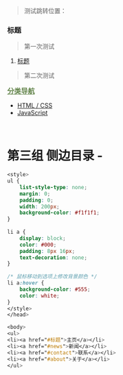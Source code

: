 > 测试跳转位置：

<h3 id="标题" tabindex="-1">标题</h3>

> 第一次测试

<div class="toc">
<ol class="toc-list ">
<li class="toc-list-item">
<a href="#标题" class="toc-link node-name--H2 ">标题</a></li>
</ol>
</div>

> 第二次测试

<div class="fivecol last right-column">
<style>
.sidebar-tree .double-li {
    width:300px;
}
.sidebar-tree .double-li li {
    width: 44%;
    line-height: 1.5em;
    border-bottom: 1px solid #ccc;
    float: left;
    display: inline;
}
</style>


<div class="sidebar-box re-box re-box-large">
<div class="sidebar-box recommend-here" style="margin: 0 auto;">
<a href="javascript:void(0);" style="font-size: 16px; color:#64854c;font-weight:bold;"> 
<i class="fa fa-list" aria-hidden="true"></i>
分类导航
</a>
</div>


<div class="sidebar-box sidebar-cate">
<div class="sidebar-tree">
<ul>

<li style="margin: 0;">
<a href="javascript:void(0);" class="tit"> HTML / CSS</a>
<ul class="double-li" style="display: none;">
<li>
<a title="HTML 教程" href="//www.runoob.com/html/html-tutorial.html">HTML 教程</a>
</li>
<li>
<a title="HTML5 教程" href="//www.runoob.com/html/html5-intro.html">HTML5 教程</a>
</li>
<li>
<a title="CSS 教程" href="//www.runoob.com/css/css-tutorial.html">CSS 教程</a>
</li>
<li>
<a title="CSS3 教程" href="//www.runoob.com/css3/css3-tutorial.html">CSS3 教程</a>
</li>
<li>
<a title="Bootstrap3 教程" href="//www.runoob.com/bootstrap/bootstrap-tutorial.html">Bootstrap3 教程</a>
</li>
<li>
<a title="Bootstrap4 教程" href="//www.runoob.com/bootstrap4/bootstrap4-tutorial.html">Bootstrap4 教程</a>
</li>
<li>
<a title="Bootstrap5 教程" href="//www.runoob.com/bootstrap5/bootstrap5-tutorial.html">Bootstrap5 教程</a>
</li>
<li>
<a title="Font Awesome 教程" href="//www.runoob.com/font-awesome/fontawesome-tutorial.html">Font Awesome 教程</a>
</li>
<li>
<a title="Foundation 教程" href="//www.runoob.com/foundation/foundation-tutorial.html">Foundation 教程</a>
</li>
</ul>
</li>

<li style="margin: 0;">
<a href="javascript:void(0);" class="tit"> JavaScript</a>
<ul class="double-li" style="display: none;">
<li>
<a title="JavaScript 教程" href="//www.runoob.com/js/js-tutorial.html">JavaScript 教程</a>
</li>
<li>
<a title="HTML DOM 教程" href="//www.runoob.com/htmldom/htmldom-tutorial.html">HTML DOM 教程</a>
</li>
<li>
<a title="jQuery 教程" href="//www.runoob.com/jquery/jquery-tutorial.html">jQuery 教程</a>
</li>
<li>
<a title="AngularJS 教程" href="//www.runoob.com/angularjs/angularjs-tutorial.html">AngularJS 教程</a>
</li>
<li>
<a title="AngularJS2 教程" href="//www.runoob.com/angularjs2/angularjs2-tutorial.html">AngularJS2 教程</a>
</li>
<li>
<a title="Vue.js 教程" href="//www.runoob.com/vue2/vue-tutorial.html">Vue.js 教程</a>
</li>
<li>
<a title="Vue3 教程" href="//www.runoob.com/vue3/vue3-tutorial.html">Vue3 教程</a>
</li>
<li>
<a title="React 教程" href="//www.runoob.com/react/react-tutorial.html">React 教程</a>
</li>
<li>
<a title="TypeScript 教程" href="//www.runoob.com/typescript/ts-tutorial.html">TypeScript 教程</a>
</li>
<li>
<a title="jQuery UI 教程" href="//www.runoob.com/jqueryui/jqueryui-tutorial.html">jQuery UI 教程</a>
</li>
<li>
<a title="jQuery EasyUI 教程" href="//www.runoob.com/jeasyui/jqueryeasyui-tutorial.html">jQuery EasyUI 教程</a>
</li>
<li>
<a title="Node.js 教程" href="//www.runoob.com/nodejs/nodejs-tutorial.html">Node.js 教程</a>
</li>
<li>
<a title="AJAX 教程" href="//www.runoob.com/ajax/ajax-tutorial.html">AJAX 教程</a>
</li>
<li>
<a title="JSON 教程" href="//www.runoob.com/json/json-tutorial.html">JSON 教程</a>
</li>
<li>
<a title="Echarts 教程" href="//www.runoob.com/echarts/echarts-tutorial.html">Echarts 教程</a>
</li>
<li>
<a title="Chart.js 教程" href="//www.runoob.com/chartjs/chartjs-tutorial.html">Chart.js 教程</a>
</li>
<li>
<a title="Highcharts 教程" href="//www.runoob.com/highcharts/highcharts-tutorial.html">Highcharts 教程</a>
</li>
<li>
<a title="Google 地图 教程" href="//www.runoob.com/googleapi/google-maps-basic.html">Google 地图 教程</a>
</li>
</ul>
</li>

</ul>
</div>
</div>
</div>
<br>

<div class="sidebar-box re-box re-box-large" style="display: none !important;">
<div class="sidebar-box recommend-here">
<a href="javascript:void(0);">Advertisement</a>
</div>
<div class="re-600160" id="sidebar-right-re">
<script async="" src="//pagead2.googlesyndication.com/pagead/js/adsbygoogle.js"></script>
<!-- 侧栏1 -->
<ins class="adsbygoogle" style="display:inline-block;width:160px;height:600px" data-ad-client="ca-pub-5751451760833794" data-ad-slot="4106274865"></ins>
<script>(adsbygoogle = window.adsbygoogle || []).push({});
</script>
</div>
</div>
</div>
</div>
</div>

<script>
var aid = 179;
function coll() {
	$.post( '/wp-content/themes/runoob/option/user/userinfo.php', {aid:aid, action:"collarticle", opt:'add'},function( data ) {
		if(data.error==0) {
			$("#content").find("h1:first").find("a").attr("href","javascript:void(0);");
			$("#content").find("h1:first").find("img").attr("src","http://www.runoob.com/wp-content/themes/runoob/assets/img/coll2.png").css({width:32+"px",height:32+"px"});
		}
		alert(data.msg);
	},'json');
}
</script>

# 第三组 侧边目录 - 

```css
<style>
ul {
    list-style-type: none;
    margin: 0;
    padding: 0;
    width: 200px;
    background-color: #f1f1f1;
}
 
li a {
    display: block;
    color: #000;
    padding: 8px 16px;
    text-decoration: none;
}
 
/* 鼠标移动到选项上修改背景颜色 */
li a:hover {
    background-color: #555;
    color: white;
}
</style>
</head>

<body>
<ul>
<li><a href="#标题">主页</a></li>
<li><a href="#news">新闻</a></li>
<li><a href="#contact">联系</a></li>
<li><a href="#about">关于</a></li>
</ul>
```

